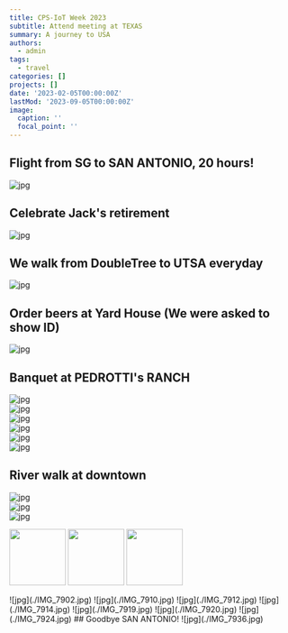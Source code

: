 ```yaml
---
title: CPS-IoT Week 2023
subtitle: Attend meeting at TEXAS
summary: A journey to USA
authors:
  - admin
tags: 
  - travel
categories: []
projects: []
date: '2023-02-05T00:00:00Z'
lastMod: '2023-09-05T00:00:00Z'
image:
  caption: ''
  focal_point: ''
---
```


## Flight from SG to SAN ANTONIO, 20 hours!
![jpg](./IMG_7768.jpg)  
## Celebrate Jack's retirement                                                  
![jpg](./IMG_7785.jpg)  
## We walk from DoubleTree to UTSA everyday                                                          
![jpg](./IMG_7830.jpg)   
## Order beers at Yard House (We were asked to show ID)                                                      
![jpg](./IMG_7833.jpg)  
## Banquet at PEDROTTI's RANCH                                                          
![jpg](./IMG_7852.jpg)                                                          
![jpg](./IMG_7854.jpg)                                                          
![jpg](./IMG_7856.jpg)                                                          
![jpg](./IMG_7857.jpg)                                                          
![jpg](./IMG_7859.jpg)                                                          
![jpg](./IMG_7873.jpg)   
## River walk at downtown                                                         
![jpg](./IMG_7891.jpg)                                                          
![jpg](./IMG_7898.jpg)                                                          
![jpg](./IMG_7899.jpg)  
<p float="left">
  <img src="/IMG_7891.jpg" width="100" />
  <img src="/IMG_7891.jpg" width="100" /> 
  <img src="/IMG_7891.jpg" width="100" />
</p>                                                        
![jpg](./IMG_7902.jpg)                                                          
![jpg](./IMG_7910.jpg)                                                          
![jpg](./IMG_7912.jpg)                                                          
![jpg](./IMG_7914.jpg)                                                          
![jpg](./IMG_7919.jpg)                                                          
![jpg](./IMG_7920.jpg)                                                          
![jpg](./IMG_7924.jpg)    
## Goodbye SAN ANTONIO!                                                       
![jpg](./IMG_7936.jpg)


